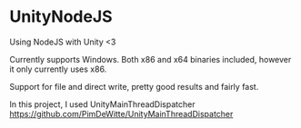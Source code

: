 # UnityNodeJS
Using NodeJS with Unity <3

Currently supports Windows.
Both x86 and x64 binaries included, however it only currently uses x86.

Support for file and direct write, pretty good results and fairly fast.

In this project, I used UnityMainThreadDispatcher
https://github.com/PimDeWitte/UnityMainThreadDispatcher
